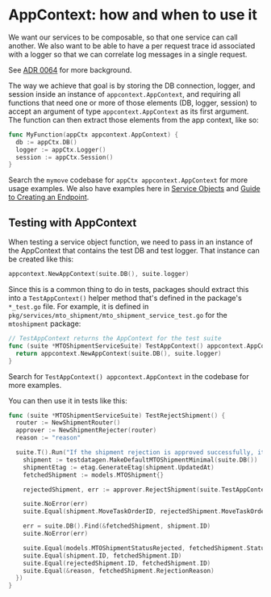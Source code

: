 # AppContext: how and when to use it

We want our services to be composable, so that one service can call
another. We also want to be able to have a per request trace id
associated with a logger so that we can correlate log messages in a
single request.

See [ADR 0064](https://github.com/transcom/mymove/blob/master/docs/adr/0064-use-stateless-services-with-context.md) for more background.

The way we achieve that goal is by storing the DB connection, logger, and
session inside an instance of `appcontext.AppContext`, and requiring all
functions that need one or more of those elements (DB, logger, session) to accept an argument of type `appcontext.AppContext` as its first argument. The function can then extract those elements from the app context, like so:

```go
func MyFunction(appCtx appcontext.AppContext) {
  db := appCtx.DB()
  logger := appCtx.Logger()
  session := appCtx.Session()
}
```

Search the `mymove` codebase for `appCtx appcontext.AppContext` for more usage examples. We also have examples here in 
[Service Objects](/docs/backend/guides/service-objects/service-objects#naming-and-defining-public-service-object-functions)
and [Guide to Creating an Endpoint](/docs/api/guides/guide-to-creating-an-endpoint#steps-to-creating-a-new-handler).

## Testing with AppContext

When testing a service object function, we need to pass in an instance of the AppContext that contains the test DB and test logger. That instance can be created like this:

```go
appcontext.NewAppContext(suite.DB(), suite.logger)
```

Since this is a common thing to do in tests, packages should extract this into a `TestAppContext()` helper method that's defined in the package's `*_test.go` file. For example, it is defined in `pkg/services/mto_shipment/mto_shipment_service_test.go` for the `mtoshipment` package:

```go
// TestAppContext returns the AppContext for the test suite
func (suite *MTOShipmentServiceSuite) TestAppContext() appcontext.AppContext {
  return appcontext.NewAppContext(suite.DB(), suite.logger)
}
```

Search for `TestAppContext() appcontext.AppContext` in the codebase for more examples.

You can then use it in tests like this:

```go
func (suite *MTOShipmentServiceSuite) TestRejectShipment() {
  router := NewShipmentRouter()
  approver := NewShipmentRejecter(router)
  reason := "reason"

  suite.T().Run("If the shipment rejection is approved successfully, it should update the shipment status in the DB", func(t *testing.T) {
    shipment := testdatagen.MakeDefaultMTOShipmentMinimal(suite.DB())
    shipmentEtag := etag.GenerateEtag(shipment.UpdatedAt)
    fetchedShipment := models.MTOShipment{}

    rejectedShipment, err := approver.RejectShipment(suite.TestAppContext(), shipment.ID, shipmentEtag, &reason)

    suite.NoError(err)
    suite.Equal(shipment.MoveTaskOrderID, rejectedShipment.MoveTaskOrderID)

    err = suite.DB().Find(&fetchedShipment, shipment.ID)
    suite.NoError(err)

    suite.Equal(models.MTOShipmentStatusRejected, fetchedShipment.Status)
    suite.Equal(shipment.ID, fetchedShipment.ID)
    suite.Equal(rejectedShipment.ID, fetchedShipment.ID)
    suite.Equal(&reason, fetchedShipment.RejectionReason)
  })
}
```
